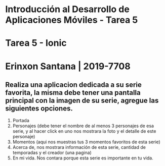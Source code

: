 # Introducción al Desarrollo de Aplicaciones Móviles - Tarea 5

# Tarea 5 - Ionic 

# Erinxon Santana | 2019-7708

## Realiza una aplicacion dedicada a su serie favorita, la misma debe tener una pantalla principal con la imagen de su serie, agregue las siguientes opciones.

1. Portada
2. Personajes (debe tener el nombre de al menos 3 personajes de esa serie, y al hacer click en uno nos mostrara la foto y el detalle de este personaje)
3. Momentos (aqui nos muestras tus 3 momentos favoritos de esta serie)
4. Acerca de, nos mostrara información de esta serie, cantidad de temporadas y el creador (una pagina)
5. En mi vida. Nos contara porque esta serie es importante en tu vida.

